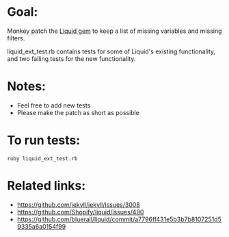 # Goal:

Monkey patch the [Liquid gem](https://github.com/Shopify/liquid/) to keep a list of missing variables and missing filters.

liquid_ext_test.rb contains tests for some of Liquid's existing functionality, and two failing tests for the new functionality.

# Notes:

- Feel free to add new tests
- Please make the patch as short as possible

# To run tests:

`ruby liquid_ext_test.rb`

# Related links:

* https://github.com/jekyll/jekyll/issues/3008
* https://github.com/Shopify/liquid/issues/490
* https://github.com/bluerail/liquid/commit/a7796ff431e5b3b7b8107251d59335a6a0154f99